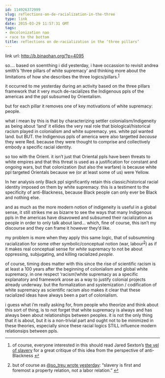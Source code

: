 ```yaml
---
id: 114926372999
slug: reflections-on-de-racialization-in-the-three
type: link
date: 2015-03-29 11:57:31 GMT
tags:
- decolonization nao
- race to the bottom
title: reflections on de-racialization in the ‘three pillars’
---
```

link url: http://b.binaohan.org/?p=4095

<p>so&hellip;. based on soemthing i did yesterday, i have occassion to revisit andrea smith&rsquo;s &lsquo;three pillars of white supremacy&rsquo; and thinking more about the limitations of how she describes the three logics/pillars.<sup id="fnref:1"><a href="#fn:1" rel="footnote">1</a></sup></p>
<p>it occurred to me yesterday during an activity based on the three pillars framework that it very much de-racializes the Indigenous ppls of the americas and the ppl subsumed by Orientalism.</p>
<p>but for each pillar it removes one of key motivations of white supremacy: people.</p>
<p>what i mean by this is that by characterizing settler colonialism/Indigeneity as being about &lsquo;land&rsquo; it ellides the very real role that biological/historical racism played in colonialism and white supremacy. yes. white ppl wanted land. but BUT. the Indigenous ppls of america were also targetted <em>because</em> they were Red. because they were thought to comprise and collectively embody a specific racial identity.</p>
<p>so too with the Orient. it isn&rsquo;t just that Oriental ppls have been threats to white empires and that this threat is used as a justification for constant and ongoing wars, but that colonization (but also the warfare) is because white ppl targeted Orientals because we (or at least some of us) were Yellow.</p>
<p>In her analysis only Black ppl significantly retain this classic/historical racial identity imposed on them by white supremacy. this is a testiment to the specificity of anti-Blackness, because Black people can only ever be Black and nothing else.</p>
<p>and as much as the more modern notion of indigeneity is useful in a global sense, it still strikes me as bizarre to see the ways that many Indigenous ppls in the americas have disavowed and subsumed their racialization as people in order to only talk about land&hellip; which, fine of course, this isn&rsquo;t my discourse and they can frame it however they&rsquo;d like.</p>
<p>my problem is more when they apply this same logic, that of subsumming racialization for some other symbolic/conceptual notion (war, labour<sup id="fnref:2"><a href="#fn:2" rel="footnote">2</a></sup>) as if it makes real conceptual sense for <em>white</em> supremacy to not be about oppressing, subjugating, and killing racialized <em>people</em>.</p>
<p>of course, timing does matter with this since the rise of scientific racism is at least a 100 years after the beginning of colonialism and global white supremacy. in one respect &lsquo;racism&rsquo;/white supremacy as a specific explanatory and framework arose as a way to justify colonial projects already underway. but the formalization and systemization / codification of white supremacy as scientific racism also makes it clear that these racialized ideas have always been a part of colonialism.</p>
<p>i guess what i&rsquo;m really asking for, from people who theorize and think about this sort of thing, is to not forget that white supremacy is always and has always been about relationships between peoples. it is not the only thing that it is about, but it is a non-trivial part and ought not to be minimized in these theories, especially since these racial logics STILL influence modern relationsips between ppls.</p>
<div class="footnotes">
<hr>
<ol>
<li id="fn:1">
<p>of course, everyone interested in this should read Jared Sexton&rsquo;s <a href="http://antiblacknessisatheory.tumblr.com/post/106238436635/jared-sexton-the-vel-of-slavery-tracking-the">the vel of slavery</a> for a great critique of this idea from the perspective of anti-Blackness&nbsp;<a href="#fnref:1" rev="footnote">&#8617;</a></p>
</li>
<li id="fn:2">
<p>but of course as <a href="https://twitter.com/so_treu/status/581902372080918528">@so_treu wrote yesterday</a>: &ldquo;slavery is first and foremost a property relation, not a labor relation.&rdquo;&nbsp;<a href="#fnref:2" rev="footnote">&#8617;</a></p>
</li>
</ol>
</div>